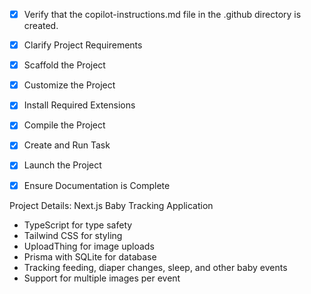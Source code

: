 - [x] Verify that the copilot-instructions.md file in the .github directory is created.

- [x] Clarify Project Requirements

- [x] Scaffold the Project

- [x] Customize the Project

- [x] Install Required Extensions

- [x] Compile the Project

- [x] Create and Run Task

- [x] Launch the Project

- [x] Ensure Documentation is Complete

Project Details: Next.js Baby Tracking Application
- TypeScript for type safety
- Tailwind CSS for styling
- UploadThing for image uploads
- Prisma with SQLite for database
- Tracking feeding, diaper changes, sleep, and other baby events
- Support for multiple images per event